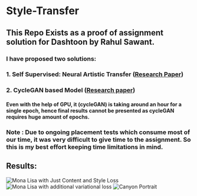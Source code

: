 # Style-Transfer
## This Repo Exists as a proof of assignment solution for Dashtoon by Rahul Sawant.

### I have proposed two solutions:
### 1. Self Supervised: Neural Artistic Transfer ([Research Paper](https://arxiv.org/abs/1705.04058#:~:text=The%20seminal%20work%20of%20Gatys%20et%20al.%20demonstrated,is%20referred%20to%20as%20Neural%20Style%20Transfer%20%28NST%29.))
### 2. CycleGAN based Model ([Research paper](https://ietresearch.onlinelibrary.wiley.com/doi/10.1049/ipr2.12342))
#### Even with the help of GPU, it (cycleGAN) is taking around an hour for a single epoch, hence final results cannot be presented as cycleGAN requires huge amount of epochs.

### Note : Due to ongoing placement tests which consume most of our time, it was very difficult to give time to the assignment. So this is my best effort keeping time limitations in mind.

## Results:
![Mona Lisa with Just Content and Style Loss](https://github.com/rahul0906/Style-Transfer/blob/main/mona_lisa_content_and_style_loss.png)
![Mona Lisa with additional variational loss](https://github.com/rahul0906/Style-Transfer/blob/main/mona_lisa_variational_loss.png)
![Canyon Portrait](https://github.com/rahul0906/Style-Transfer/blob/main/__results___24_0.png)
